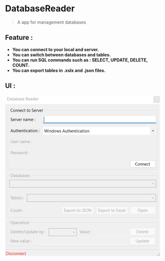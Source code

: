 # DatabaseReader
> A app for management databases
## Feature :
+ **You can connect to your local and server.**
+ **You can switch between databases and tables.**
+ **You can run SQL commands such as : SELECT, UPDATE, DELETE, COUNT.**
+ **You can export tables in .xslx and .json files.**

## UI :
![Screenshot of the app](https://github.com/AMIR34A/DatabaseReader/blob/master/UI/AppUI.png)
